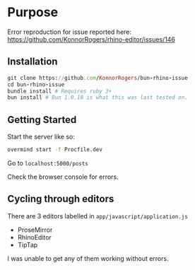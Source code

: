 # Purpose

Error reproduction for issue reported here: <https://github.com/KonnorRogers/rhino-editor/issues/146>


## Installation

```rb
git clone https://github.com/KonnorRogers/bun-rhino-issue
cd bun-rhino-issue
bundle install # Requires ruby 3+
bun install # Bun 1.0.18 is what this was last tested on.
```

## Getting Started

Start the server like so:

```bash
overmind start -f Procfile.dev
```

Go to `localhost:5000/posts`

Check the browser console for errors.

## Cycling through editors

There are 3 editors labelled in `app/javascript/application.js`

- ProseMirror
- RhinoEditor
- TipTap

I was unable to get any of them working without errors.

